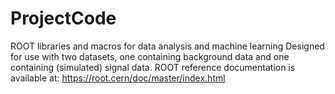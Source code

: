 # ProjectCode
ROOT libraries and macros for data analysis and machine learning
Designed for use with two datasets, one containing background data and one containing (simulated) signal data. 
ROOT reference documentation is available at: https://root.cern/doc/master/index.html
